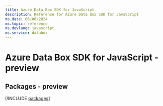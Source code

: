 ```yaml
---
title: Azure Data Box SDK for JavaScript
description: Reference for Azure Data Box SDK for JavaScript
ms.date: 06/06/2024
ms.topic: reference
ms.devlang: javascript
ms.service: databox
---
```

# Azure Data Box SDK for JavaScript - preview
## Packages - preview
[!INCLUDE [packages](data-box-index.md)]